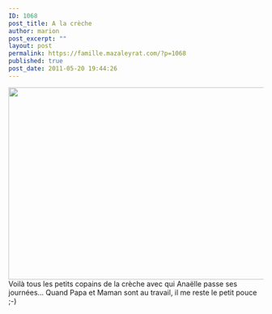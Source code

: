 ```yaml
---
ID: 1068
post_title: A la crèche
author: marion
post_excerpt: ""
layout: post
permalink: https://famille.mazaleyrat.com/?p=1068
published: true
post_date: 2011-05-20 19:44:26
---
```

<a href="http://famille.mazaleyrat.com/wp-content/uploads/2011/05/DSC_0006-1.jpg"><img src="http://famille.mazaleyrat.com/wp-content/uploads/2011/05/DSC_0006-1-1024x608.jpg" alt="" title="à la crèche" width="640" height="380" class="alignleft size-large wp-image-1069" /></a>Voilà tous les petits copains de la crèche avec qui Anaëlle passe ses journées...
Quand Papa et Maman sont au travail, il me reste le petit pouce ;-)